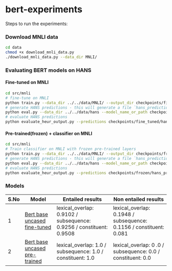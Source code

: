 # bert-experiments

Steps to run the experiments:

### Download MNLI data

```bash
cd data
chmod +x download_mnli_data.py
./download_mnli_data.py --data_dir MNLI/
```

### Evaluating BERT models on HANS


#### Fine-tuned on MNLI

```bash
cd src/mnli
# fine-tune on MNLI
python train.py --data_dir ../../data/MNLI/ --output_dir checkpoints/fine_tuned/ --do_train --do_eval --do_lower_case --num_train_epochs 3 --gpu_list 0 1 2 3
# generate HANS predictions - this will generate a file `hans_predictions.txt` inside the checkpoints/fine_tuned/ directory
python eval.py --data_dir ../../data/hans --model_name_or_path checkpoints/fine_tuned/ --do_lower_case --max_seq_length 128 --output_dir checkpoints/fine_tuned
# evaluate HANS predictions
python evaluate_heur_output.py --predictions checkpoints/fine_tuned/hans_predictions.txt --evaluation_set ../../data/heuristics_evaluation_set.txt > ../../results/hans_results.txt
```

#### Pre-trained(frozen) + classifier on MNLI

```bash
cd src/mnli
# Train classifier on MNLI with frozen pre-trained layers
python train.py --data_dir ../../data/MNLI/ --output_dir checkpoints/frozen/ --do_train --do_eval --do_lower_case --num_train_epochs 3 --gpu_list 0 1 2 3 --train_mode frozen
# generate HANS predictions - this will generate a file `hans_predictions.txt` inside the checkpoints/ directory
python eval.py --data_dir ../../data/hans --model_name_or_path checkpoints/frozen/ --do_lower_case --max_seq_length 128 --output_dir checkpoints/frozen/
# evaluate HANS predictions
python evaluate_heur_output.py --predictions checkpoints/frozen/hans_predictions.txt --evaluation_set ../../data/heuristics_evaluation_set.txt > ../../results/pretrained_hans_results.txt
```

### Models

| S.No | Model                         | Entailed results                                                      |  Non entailed results                                         |
|------|-------------------------------|-----------------------------------------------------------------------|---------------------------------------------------------------|
| 1    | [Bert base uncased fine-tuned](https://drive.google.com/file/d/1qv582bbpPVGoxnAr0vMOLsDwBiPXDOXp/view?usp=sharing)  | lexical_overlap: 0.9102 /  subsequence: 0.9256 /  constituent: 0.9508 | lexical_overlap: 0.1948 /  subsequence: 0.1156 /  constituent: 0.081 |
| 2    | [Bert base uncased pre-trained](https://drive.google.com/file/d/1hwFlMj5yjpEEp_Q0bRvRvaW61P8cXU8b/view?usp=sharing) | lexical_overlap: 1.0 /  subsequence: 1.0 / constituent: 1.0           | lexical_overlap: 0 .0 /  subsequence: 0.0 / constituent: 0.0  |

